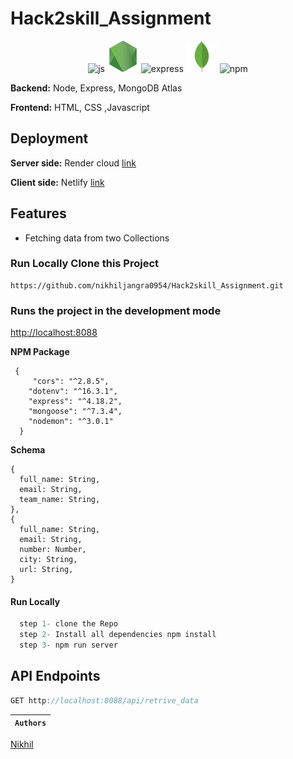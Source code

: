 # Hack2skill_Assignment

<p align = "center">
<img src="https://user-images.githubusercontent.com/25181517/117447155-6a868a00-af3d-11eb-9cfe-245df15c9f3f.png" alt="js" width="50" height="50"/>
<img src="https://raw.githubusercontent.com/PrinceCorwin/Useful-tech-icons/main/images/nodejs.png" alt="nodejs" width="50" height="50"/>
<img src="https://res.cloudinary.com/kc-cloud/images/f_auto,q_auto/v1651772163/expressjslogo/expressjslogo.webp?_i=AA" alt="express" width="50" height="50"/>
 <img src="https://raw.githubusercontent.com/PrinceCorwin/Useful-tech-icons/main/images/mongodb-leaf.png" alt="mongo" width="50" height="50"/> 
<img src="https://user-images.githubusercontent.com/25181517/121401671-49102800-c959-11eb-9f6f-74d49a5e1774.png" alt="npm" width="50" height="50"/>
  
</p>


**Backend:** Node, Express, MongoDB Atlas

**Frontend:** HTML, CSS ,Javascript


## Deployment

**Server side:** Render cloud [link](https://h2s-assignment.onrender.com/api/retrive_data)

**Client side:** Netlify [link](https://h2skillassignment.netlify.app/)

## Features 
 - Fetching data from two Collections


###  Run Locally Clone this Project

```
https://github.com/nikhiljangra0954/Hack2skill_Assignment.git
```
### Runs the project in the development mode

[http://localhost:8088](http://localhost:8088)


**NPM Package**
```
 {
     "cors": "^2.8.5",
    "dotenv": "^16.3.1",
    "express": "^4.18.2",
    "mongoose": "^7.3.4",
    "nodemon": "^3.0.1"
  }
```

**Schema**
```
{
  full_name: String,
  email: String,
  team_name: String,
},
{
  full_name: String,
  email: String,
  number: Number,
  city: String,
  url: String,
}
```

  #### Run Locally
```javascript
  step 1- clone the Repo 
  step 2- Install all dependencies npm install
  step 3- npm run server
```


## API Endpoints
```javascript
GET http://localhost:8088/api/retrive_data
```


| `Authors` |
| :-------: | 

[Nikhil](https://github.com/nikhiljangra0954)
